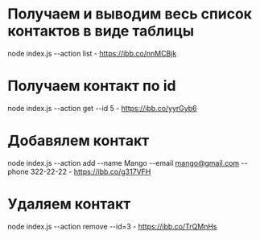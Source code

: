 
# Получаем и выводим весь список контактов в виде таблицы
node index.js --action list  - https://ibb.co/nnMCBjk
# Получаем контакт по id
node index.js --action get --id 5  - https://ibb.co/yyrGyb6
# Добавялем контакт
node index.js --action add --name Mango --email mango@gmail.com --phone 322-22-22  - https://ibb.co/g317VFH
# Удаляем контакт
node index.js --action remove --id=3 - https://ibb.co/TrQMnHs
